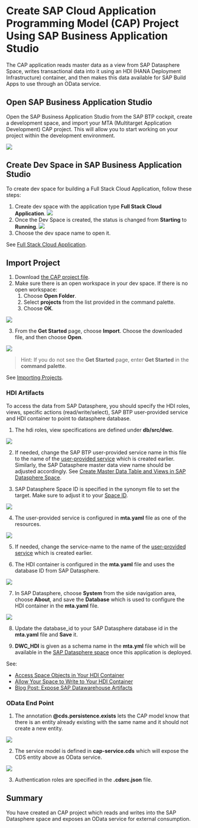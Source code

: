 # Create SAP Cloud Application Programming Model (CAP) Project Using SAP Business Application Studio

The CAP application reads master data as a view from SAP Datasphere Space, writes transactional data into it using an HDI (HANA Deployment Infrastructure) container, and then makes this data available for SAP Build Apps to use through an OData service.

## Open SAP Business Application Studio
    
Open the SAP Business Application Studio from the SAP BTP cockpit, create a development space, and import your MTA (Multitarget Application Development) CAP project. This will allow you to start working on your project within the development environment.

<img src="./images/open-bas.png">

## Create Dev Space in SAP Business Application Studio

To create dev space for building a Full Stack Cloud Application, follow these steps:

1. Create dev space with the application type **Full Stack Cloud Application**.
    <img src="./images/create-dev-space.png">
2. Once the Dev Space is created, the status is changed from **Starting** to **Running**.
    <img src="./images/running-dev-space.png">
3. Choose the dev space name to open it.

See [Full Stack Cloud Application](https://help.sap.com/docs/bas/sap-business-application-studio/full-stack-cloud-application).

## Import Project

1. Download [the CAP project file](../../../code/CAPApplication/DWCMission.tar).
2. Make sure there is an open workspace in your dev space. If there is no open workspace:
    1. Choose **Open Folder**.
    2. Select **projects** from the list provided in the command palette.
    3. Choose **OK**.
    
<img src="./images/open-folder.png">

3. From the **Get Started** page, choose **Import**. Choose the downloaded file, and then choose  **Open**.
<img src="./images/import-project.png">

>Hint: If you do not see the **Get Started** page, enter **Get Started** in the **command palette**. 

See [Importing Projects](https://help.sap.com/docs/bas/sap-business-application-studio/importing-projects).

### HDI Artifacts

To access the data from SAP Datasphere, you should specify the HDI roles, views, specific actions (read/write/select), SAP BTP user-provided service and HDI container to point to datasphere database.

1. The hdi roles, view specifications are defined under **db/src/dwc**.
<img src="./images/read-dsp.png">

2. If needed, change the SAP BTP user-provided service name in this file to the name of the [user-provided service](../create-user-provided-service) which is created earlier. Similarly, the SAP Datasphere master data view name should be adjusted accordingly. See [Create Master Data Table and Views in SAP Datasphere Space](../create-master-table/README.md#create-graphical-view-vtanks). 

3. SAP Datasphere Space ID is specified in the synonym file to set the target. Make sure to adjust it to your [Space ID](../../set-up/set-up-datasphere/README.md#create-space).
<img src="./images/dsp-spaceid.png">

4. The user-provided service is configured in **mta.yaml** file as one of the resources.
<img src="./images/mta-ups.png">

5. If needed, change the service-name to the name of the [user-provided service](../create-user-provided-service) which is created earlier.

6. The HDI container is configured in the **mta.yaml** file and uses the database ID from SAP Datasphere.
<img src="./images/mta-hdi.png">

7. In SAP Datasphere, choose **System** from the side navigation area, choose **About**, and save the **Database** which is used to configure the HDI container in the **mta.yaml** file.
<img src="./images/dsp-db.png">

8. Update the database_id to your SAP Datasphere database id in the **mta.yaml** file and **Save** it.

9. **DWC_HDI** is given as a schema name in the **mta.yml** file which will be available in the [SAP Datasphere space](../create-analytic-model/README.md#add-hdi-container-into-the-space) once this application is deployed.

See: 
* [Access Space Objects in Your HDI Container](https://help.sap.com/docs/SAP_DATASPHERE/be5967d099974c69b77f4549425ca4c0/656eebc2ced14ec09afa455224fa9a98.html?locale=en-US)
* [Allow Your Space to Write to Your HDI Container](https://help.sap.com/docs/SAP_DATASPHERE/be5967d099974c69b77f4549425ca4c0/aa3627f987d04b5f95fec1c45083dde9.html?locale=en-US)
* [Blog Post: Expose SAP Datawarehouse Artifacts](https://blogs.sap.com/2021/03/18/expose-sap-data-warehouse-cloud-artefacts-as-odata-v4-service/)

### OData End Point

1. The annotation **@cds.persistence.exists** lets the CAP model know that there is an entity already existing with the same name and it should not create a new entity.
<img src="./images/data-model.png">

2. The service model is defined in **cap-service.cds** which will expose the CDS entity above as OData service.
<img src="./images/service-file.png">

3. Authentication roles are specified in the **.cdsrc.json** file.

## Summary
 
You have created an CAP project which reads and writes into the SAP Datasphere space and exposes an OData service for external consumption.

